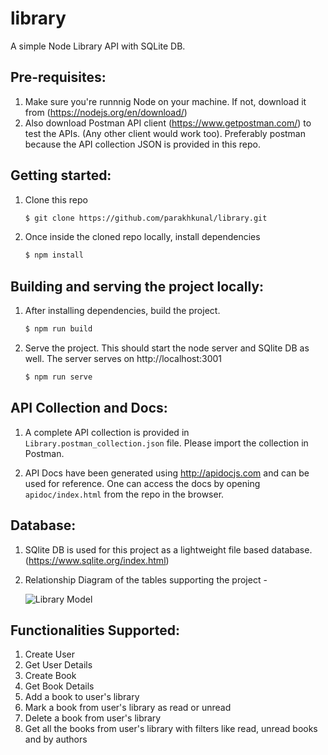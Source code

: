 # library
A simple Node Library API with SQLite DB.

## Pre-requisites:
1.  Make sure you're runnnig Node on your machine. If not, download it from (https://nodejs.org/en/download/)
2.  Also download Postman API client (https://www.getpostman.com/) to test the APIs. (Any other client would work too). Preferably postman because the API collection JSON is provided in this repo.

## Getting started:

1.  Clone this repo

    ```sh
    $ git clone https://github.com/parakhkunal/library.git
    ```

2.  Once inside the cloned repo locally, install dependencies

    ```sh
    $ npm install
    ```

## Building and serving the project locally:

1.  After installing dependencies, build the project.

    ```sh
    $ npm run build
    ```

2.  Serve the project. This should start the node server and SQlite DB as well. The server serves on http://localhost:3001

    ```sh
    $ npm run serve
    ```

## API Collection and Docs:

1.  A complete API collection is provided in `Library.postman_collection.json` file. Please import the collection in Postman.

2.  API Docs have been generated using http://apidocjs.com and can be used for reference. One can access the docs by opening `apidoc/index.html` from the repo in the browser.


## Database:

1.  SQlite DB is used for this project as a lightweight file based database. (https://www.sqlite.org/index.html)

2.  Relationship Diagram of the tables supporting the project -
    
    ![Library Model](https://raw.githubusercontent.com/parakhkunal/library/master/library_relationship_diagram.png)
      

## Functionalities Supported:

1.  Create User
2.  Get User Details
3.  Create Book
4.  Get Book Details
5.  Add a book to user's library
6.  Mark a book from user's library as read or unread
7.  Delete a book from user's library
8.  Get all the books from user's library with filters like read, unread books and by authors

